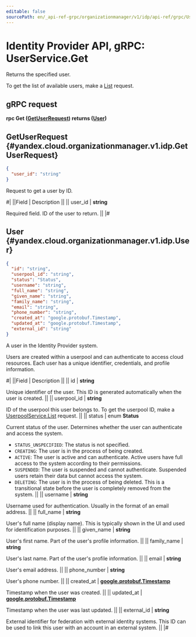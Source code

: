```yaml
---
editable: false
sourcePath: en/_api-ref-grpc/organizationmanager/v1/idp/api-ref/grpc/User/get.md
---
```


# Identity Provider API, gRPC: UserService.Get

Returns the specified user.

To get the list of available users, make a [List](/docs/organization/idp/api-ref/grpc/User/list#List) request.

## gRPC request

**rpc Get ([GetUserRequest](#yandex.cloud.organizationmanager.v1.idp.GetUserRequest)) returns ([User](#yandex.cloud.organizationmanager.v1.idp.User))**

## GetUserRequest {#yandex.cloud.organizationmanager.v1.idp.GetUserRequest}

```json
{
  "user_id": "string"
}
```

Request to get a user by ID.

#|
||Field | Description ||
|| user_id | **string**

Required field. ID of the user to return. ||
|#

## User {#yandex.cloud.organizationmanager.v1.idp.User}

```json
{
  "id": "string",
  "userpool_id": "string",
  "status": "Status",
  "username": "string",
  "full_name": "string",
  "given_name": "string",
  "family_name": "string",
  "email": "string",
  "phone_number": "string",
  "created_at": "google.protobuf.Timestamp",
  "updated_at": "google.protobuf.Timestamp",
  "external_id": "string"
}
```

A user in the Identity Provider system.

Users are created within a userpool and can authenticate to access cloud resources.
Each user has a unique identifier, credentials, and profile information.

#|
||Field | Description ||
|| id | **string**

Unique identifier of the user.
This ID is generated automatically when the user is created. ||
|| userpool_id | **string**

ID of the userpool this user belongs to.
To get the userpool ID, make a [UserpoolService.List](/docs/organization/idp/api-ref/grpc/Userpool/list#List) request. ||
|| status | enum **Status**

Current status of the user.
Determines whether the user can authenticate and access the system.

- `STATUS_UNSPECIFIED`: The status is not specified.
- `CREATING`: The user is in the process of being created.
- `ACTIVE`: The user is active and can authenticate.
Active users have full access to the system according to their permissions.
- `SUSPENDED`: The user is suspended and cannot authenticate.
Suspended users retain their data but cannot access the system.
- `DELETING`: The user is in the process of being deleted.
This is a transitional state before the user is completely removed from the system. ||
|| username | **string**

Username used for authentication.
Usually in the format of an email address. ||
|| full_name | **string**

User's full name (display name).
This is typically shown in the UI and used for identification purposes. ||
|| given_name | **string**

User's first name.
Part of the user's profile information. ||
|| family_name | **string**

User's last name.
Part of the user's profile information. ||
|| email | **string**

User's email address. ||
|| phone_number | **string**

User's phone number. ||
|| created_at | **[google.protobuf.Timestamp](https://developers.google.com/protocol-buffers/docs/reference/google.protobuf#timestamp)**

Timestamp when the user was created. ||
|| updated_at | **[google.protobuf.Timestamp](https://developers.google.com/protocol-buffers/docs/reference/google.protobuf#timestamp)**

Timestamp when the user was last updated. ||
|| external_id | **string**

External identifier for federation with external identity systems.
This ID can be used to link this user with an account in an external system. ||
|#